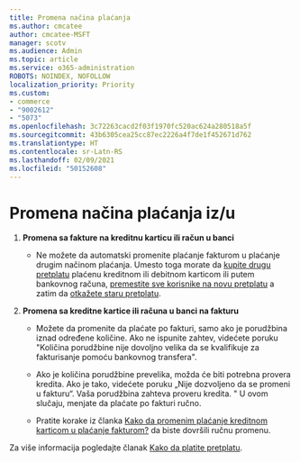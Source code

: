 ```yaml
---
title: Promena načina plaćanja
ms.author: cmcatee
author: cmcatee-MSFT
manager: scotv
ms.audience: Admin
ms.topic: article
ms.service: o365-administration
ROBOTS: NOINDEX, NOFOLLOW
localization_priority: Priority
ms.custom:
- commerce
- "9002612"
- "5073"
ms.openlocfilehash: 3c72263cacd2f03f1970fc520ac624a280518a5f
ms.sourcegitcommit: 43b6305cea25cc87ec2226a4f7de1f452671d762
ms.translationtype: HT
ms.contentlocale: sr-Latn-RS
ms.lasthandoff: 02/09/2021
ms.locfileid: "50152608"
---
```

# <a name="change-payment-method-fromto"></a>Promena načina plaćanja iz/u

1. **Promena sa fakture na kreditnu karticu ili račun u banci**

    - Ne možete da automatski promenite plaćanje fakturom u plaćanje drugim načinom plaćanja. Umesto toga morate da [kupite drugu pretplatu](https://docs.microsoft.com/microsoft-365/commerce/try-or-buy-microsoft-365#buy-a-different-subscription) plaćenu kreditnom ili debitnom karticom ili putem bankovnog računa, [premestite sve korisnike na novu pretplatu](https://docs.microsoft.com/microsoft-365/commerce/subscriptions/move-users-different-subscription) a zatim da [otkažete staru pretplatu](https://docs.microsoft.com/microsoft-365/commerce/subscriptions/cancel-your-subscription).

2. **Promena sa kreditne kartice ili računa u banci na fakturu**

    - Možete da promenite da plaćate po fakturi, samo ako je porudžbina iznad određene količine. Ako ne ispunite zahtev, videćete poruku "Količina porudžbine nije dovoljno velika da se kvalifikuje za fakturisanje pomoću bankovnog transfera".

    - Ako je količina porudžbine prevelika, možda će biti potrebna provera kredita. Ako je tako, videćete poruku „Nije dozvoljeno da se promeni u fakturu“. Vaša porudžbina zahteva proveru kredita. " U ovom slučaju, menjate da plaćate po fakturi ručno.

    - Pratite korake iz članka [Kako da promenim plaćanje kreditnom karticom u plaćanje fakturom?](how-do-i-change-from-credit-card-payments-to-invoice.md) da biste dovršili ručnu promenu.

Za više informacija pogledajte članak [Kako da platite pretplatu](https://docs.microsoft.com/microsoft-365/commerce/billing-and-payments/pay-for-your-subscription).
